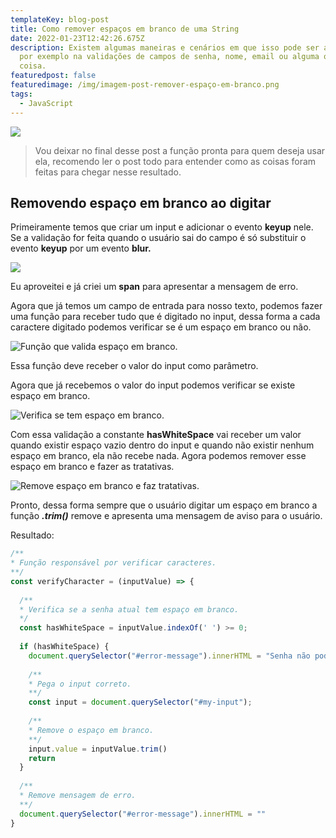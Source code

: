```yaml
---
templateKey: blog-post
title: Como remover espaços em branco de uma String
date: 2022-01-23T12:42:26.675Z
description: Existem algumas maneiras e cenários em que isso pode ser aplicado,
  por exemplo na validações de campos de senha, nome, email ou alguma outra
  coisa.
featuredpost: false
featuredimage: /img/imagem-post-remover-espaço-em-branco.png
tags:
  - JavaScript
---
```

![](/img/imagem-post-remover-espaço-em-branco.png)

> Vou deixar no final desse post a função pronta para quem deseja usar ela, recomendo ler o post todo para entender como as coisas foram feitas para chegar nesse resultado.

## Removendo espaço em branco ao digitar

Primeiramente temos que criar um input e adicionar o evento **keyup** nele. Se a validação for feita quando o usuário sai do campo é só substituir o evento **keyup** por um evento **blur.**

![<span id="error-message" style="color: red;"></span> <input id='my-input' onkeyup="verifyCharacter(this.value)">](/img/carbon-2-.png "Input")

Eu aproveitei e já criei um **span** para apresentar a mensagem de erro.

Agora que já temos um campo de entrada para nosso texto, podemos fazer uma função para receber tudo que é digitado no input, dessa forma a cada caractere digitado podemos verificar se é um espaço em branco ou não.

![](/img/cria-função-valida-caracteres.png "Função que valida espaço em branco.")

Essa função deve receber o valor do input como parâmetro.

Agora que já recebemos o valor do input podemos verificar se existe espaço em branco.

![](/img/valida-espaço-em-branco.png "Verifica se tem espaço em branco.")

Com essa validação a constante **hasWhiteSpace** vai receber um valor quando existir espaço vazio dentro do input e quando não existir nenhum espaço em branco, ela não recebe nada. Agora podemos remover esse espaço em branco e fazer as tratativas.

![](/img/remove-espaço-em-branco.png "Remove espaço em branco e faz tratativas.")

Pronto, dessa forma sempre que o usuário digitar um espaço em branco a função ***.trim()*** remove e apresenta uma mensagem de aviso para o usuário.

Resultado:

```javascript
/**
* Função responsável por verificar caracteres.
**/
const verifyCharacter = (inputValue) => {
    
  /**
  * Verifica se a senha atual tem espaço em branco.
  */
  const hasWhiteSpace = inputValue.indexOf(' ') >= 0;
    
  if (hasWhiteSpace) {
    document.querySelector("#error-message").innerHTML = "Senha não pode conter espaço em branco."
    
    /**
    * Pega o input correto.
    **/
    const input = document.querySelector("#my-input");
    
    /**
    * Remove o espaço em branco.
    **/
    input.value = inputValue.trim()
    return
  }
    
  /**
  * Remove mensagem de erro.
  **/
  document.querySelector("#error-message").innerHTML = ""
}
```